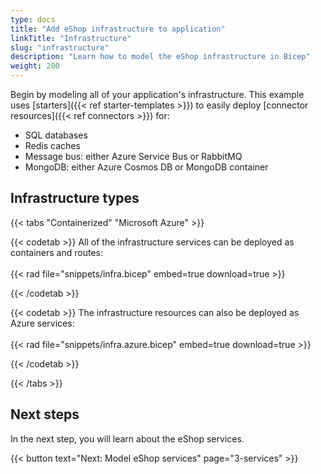 ```yaml
---
type: docs
title: "Add eShop infrastructure to application"
linkTitle: "Infrastructure"
slug: "infrastructure"
description: "Learn how to model the eShop infrastructure in Bicep"
weight: 200
---
```


Begin by modeling all of your application's infrastructure. This example uses [starters]({{< ref starter-templates >}}) to easily deploy [connector resources]({{< ref connectors >}}) for:

- SQL databases
- Redis caches
- Message bus: either Azure Service Bus or RabbitMQ
- MongoDB: either Azure Cosmos DB or MongoDB container

## Infrastructure types

{{< tabs "Containerized" "Microsoft Azure" >}}

{{< codetab >}}
All of the infrastructure services can be deployed as containers and routes:
<br /><br />
{{< rad file="snippets/infra.bicep" embed=true download=true >}}

{{< /codetab >}}

{{< codetab >}}
The infrastructure resources can also be deployed as Azure services:
<br /><br />
{{< rad file="snippets/infra.azure.bicep" embed=true download=true >}}

{{< /codetab >}}

{{< /tabs >}}

## Next steps

In the next step, you will learn about the eShop services.

{{< button text="Next: Model eShop services" page="3-services" >}}
